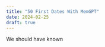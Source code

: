 ```yaml
---
title: "50 First Dates With MemGPT"
date: 2024-02-25
draft: true
---
```

We should have known 
<!--stackedit_data:
eyJoaXN0b3J5IjpbODc3ODM4Njk4LDQ3NzE3ODgwMF19
-->